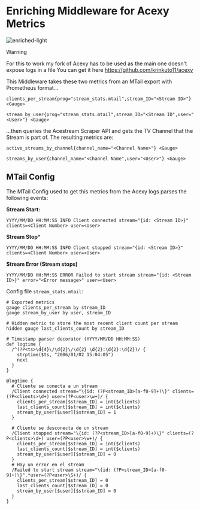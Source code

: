 # Enriching Middleware for Acexy Metrics
![enriched-light](https://github.com/user-attachments/assets/22658f9e-773e-48fc-83f6-cc719868dfed)

> [!WARNING]  
> For this to work my fork of Acexy has to be used as the main one doesn't expose logs in a file
> You can get it here https://github.com/krinkuto11/acexy

This Middleware takes these two metrics from an MTail export with Prometheus format...
```
clients_per_stream{prog="stream_stats.mtail",stream_ID="<Stream ID>"} <Gauge>
```
```
stream_by_user{prog="stream_stats.mtail",stream_ID="<Stream ID",user="<User>"} <Gauge>
```
...then queries the Acestream Scraper API and gets the TV Channel that the Stream is part of.
The resulting metrics are:
```
active_streams_by_channel{channel_name="<Channel Name>"} <Gauge>
```
```
streams_by_user{channel_name="<Channel Name",user="<User>"} <Gauge>
```
## MTail Config

The MTail Config used to get this metrics from the Acexy logs parses the following events:

**Stream Start:**
```
YYYY/MM/DD HH:MM:SS INFO Client connected stream="{id: <Stream ID>}" clients=<Client Number> user=<User>
```
**Stream Stop***
```
YYYY/MM/DD HH:MM:SS INFO Client stopped stream="{id: <Stream ID>}" clients=<Client Number> user=<User>
```
**Stream Error (Stream stops)**
```
YYYY/MM/DD HH:MM:SS ERROR Failed to start stream stream="{id: <Stream ID>}" error="<Error message>" user=<User>
```
Config file `stream_stats.mtail`:
```MTail
# Exported metrics
gauge clients_per_stream by stream_ID
gauge stream_by_user by user, stream_ID

# Hidden metric to store the most recent client count per stream
hidden gauge last_clients_count by stream_ID

# Timestamp parser decorator (YYYY/MM/DD HH:MM:SS)
def logtime {
  /^(?P<ts>\d{4}\/\d{2}\/\d{2} \d{2}:\d{2}:\d{2})/ {
    strptime($ts, "2006/01/02 15:04:05")
    next
  }
}

@logtime {
  # Cliente se conecta a un stream
  /Client connected stream="\{id: (?P<stream_ID>[a-f0-9]+)\}" clients=(?P<clients>\d+) user=(?P<user>\w+)/ {
    clients_per_stream[$stream_ID] = int($clients)
    last_clients_count[$stream_ID] = int($clients)
    stream_by_user[$user][$stream_ID] = 1
  }

  # Cliente se desconecta de un stream
  /Client stopped stream="\{id: (?P<stream_ID>[a-f0-9]+)\}" clients=(?P<clients>\d+) user=(?P<user>\w+)/ {
    clients_per_stream[$stream_ID] = int($clients)
    last_clients_count[$stream_ID] = int($clients)
    stream_by_user[$user][$stream_ID] = 0
  }
  # Hay un error en el stream
  /Failed to start stream stream="\{id: (?P<stream_ID>[a-f0-9]+)\}".*user=(?P<user>\S+)/ {
    clients_per_stream[$stream_ID] = 0
    last_clients_count[$stream_ID] = 0
    stream_by_user[$user][$stream_ID] = 0
  }  
}
```



